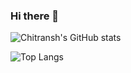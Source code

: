 ### Hi there 👋

<!--
**chitranshjain/chitranshjain** is a ✨ _special_ ✨ repository because its `README.md` (this file) appears on your GitHub profile.

Here are some ideas to get you started:

- 🔭 I’m currently working on ...
- 🌱 I’m currently learning ...
- 👯 I’m looking to collaborate on ...
- 🤔 I’m looking for help with ...
- 💬 Ask me about ...
- 📫 How to reach me: ...
- 😄 Pronouns: ...
- ⚡ Fun fact: ...
-->
![Chitransh's GitHub stats](https://github-readme-stats.vercel.app/api?username=chitranshjain&show_icons=true&theme=radical)


![Top Langs](https://github-readme-stats.vercel.app/api/top-langs/?username=chitranshjain&layout=compact&theme=radical)

